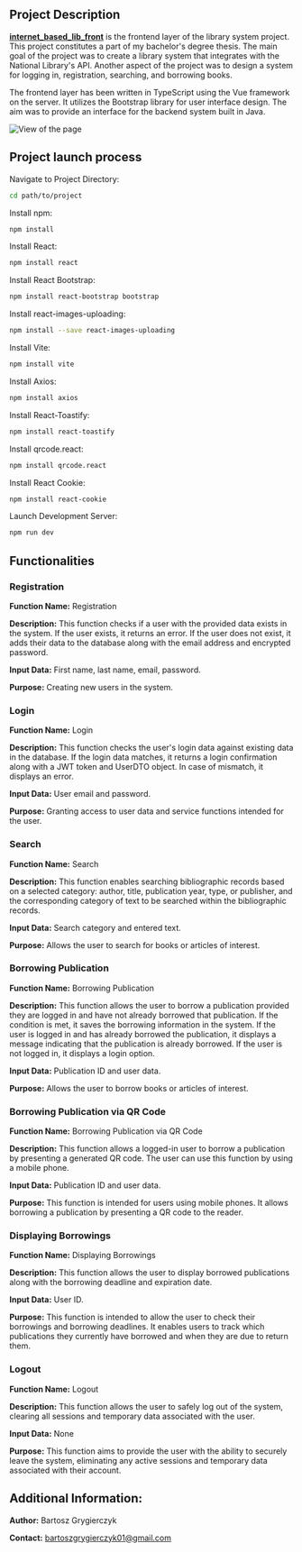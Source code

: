## Project Description
**[internet_based_lib_front](https://github.com/BartoszGry/internet_based_lib_front)** is the frontend layer of the library system project. This project constitutes a part of my bachelor's degree thesis. The main goal of the project was to create a library system that integrates with the National Library's API. Another aspect of the project was to design a system for logging in, registration, searching, and borrowing books.   

The frontend layer has been written in TypeScript using the Vue framework on the server. It utilizes the Bootstrap library for user interface design. The aim was to provide an interface for the backend system built in Java.

![View of the page](https://i.imgur.com/ljIkdOV.png)
## Project launch process
 
Navigate to Project Directory:
```bash
cd path/to/project
```
Install npm:
```bash
npm install
```
 Install React:
 ```bash
npm install react
```
 Install React Bootstrap:
 ```bash
npm install react-bootstrap bootstrap
```
 Install react-images-uploading:
 ```bash
npm install --save react-images-uploading
```
 Install Vite:
 ```bash
npm install vite
```
 Install Axios:
 ```bash
npm install axios
```
 Install React-Toastify:
 ```bash
npm install react-toastify
```
 Install qrcode.react:
 ```bash
npm install qrcode.react
```
Install React Cookie:
```bash
npm install react-cookie
```
 Launch Development Server:
 ```bash
npm run dev
```
## Functionalities

### Registration

**Function Name:** Registration

**Description:** This function checks if a user with the provided data exists in the system. If the user exists, it returns an error. If the user does not exist, it adds their data to the database along with the email address and encrypted password.

**Input Data:** First name, last name, email, password.

**Purpose:** Creating new users in the system.

### Login

**Function Name:** Login

**Description:** This function checks the user's login data against existing data in the database. If the login data matches, it returns a login confirmation along with a JWT token and UserDTO object. In case of mismatch, it displays an error.

**Input Data:** User email and password.

**Purpose:** Granting access to user data and service functions intended for the user.



### Search

**Function Name:** Search

**Description:** This function enables searching bibliographic records based on a selected category: author, title, publication year, type, or publisher, and the corresponding category of text to be searched within the bibliographic records.

**Input Data:** Search category and entered text.

**Purpose:** Allows the user to search for books or articles of interest.

### Borrowing Publication

**Function Name:** Borrowing Publication

**Description:** This function allows the user to borrow a publication provided they are logged in and have not already borrowed that publication. If the condition is met, it saves the borrowing information in the system. If the user is logged in and has already borrowed the publication, it displays a message indicating that the publication is already borrowed. If the user is not logged in, it displays a login option.

**Input Data:** Publication ID and user data.

**Purpose:** Allows the user to borrow books or articles of interest.

### Borrowing Publication via QR Code

**Function Name:** Borrowing Publication via QR Code

**Description:** This function allows a logged-in user to borrow a publication by presenting a generated QR code. The user can use this function by using a mobile phone.

**Input Data:** Publication ID and user data.

**Purpose:** This function is intended for users using mobile phones. It allows borrowing a publication by presenting a QR code to the reader.

### Displaying Borrowings

**Function Name:** Displaying Borrowings

**Description:** This function allows the user to display borrowed publications along with the borrowing deadline and expiration date.

**Input Data:** User ID.

**Purpose:** This function is intended to allow the user to check their borrowings and borrowing deadlines. It enables users to track which publications they currently have borrowed and when they are due to return them.

### Logout

**Function Name:** Logout

**Description:** This function allows the user to safely log out of the system, clearing all sessions and temporary data associated with the user.

**Input Data:** None

**Purpose:** This function aims to provide the user with the ability to securely leave the system, eliminating any active sessions and temporary data associated with their account.


## Additional Information:

**Author:**
Bartosz Grygierczyk

**Contact:**
bartoszgrygierczyk01@gmail.com

